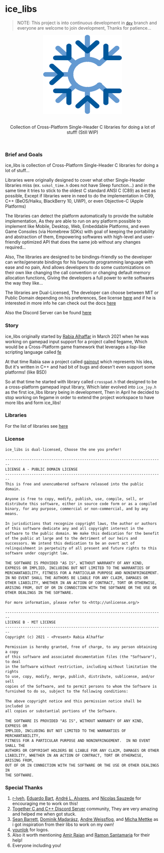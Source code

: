 # ice_libs

> NOTE: This project is into continuous development in [`dev`](https://github.com/Rabios/ice_libs/tree/dev) branch and everyone are welcome to join development, Thanks for patience...

<div align="center">
  <img src="img/icon1.png" width="256", height="256"><br><br>
  <p>Collection of Cross-Platform Single-Header C libraries for doing a lot of stuff! (Still WIP)</p>
</div>
<br>

### Brief and Goals

ice_libs is collection of Cross-Platform Single-Header C libraries for doing a lot of stuff...

Libraries were originally designed to cover what other Single-Header libraries miss (ex. `sokol_time.h` does not have Sleep function...) and in the same time it tries to stick to the oldest C standard ANSI C (C89) as best as possible, Except if libraries were in need to do the implementation in C99, C++ (BeOS/Haiku, BlackBerry 10, UWP), or even Objective-C (Apple Platforms)

The libraries can detect the platform automatically to provide the suitable implementation, As they are able to run on any platform possible to implement like Mobile, Desktop, Web, Embeddable Platforms, and even Game Consoles (via Homebrew SDKs) with goal of keeping the portability and abstraction of them, Empowering softwares with high-level and user-friendly optimized API that does the same job without any changes required...

Also, The libraries are designed to be bindings-friendly so the developer can write/generate bindings for his favourite programming language with ease and no pain, And allows developers to do some customizations on their own like changing the call convention or changing default memory allocation functions, Giving the developers a full power to write softwares the way they like...

The libraries are Dual-Licensed, The developer can choose between MIT or Public Domain depending on his preferences, See license [here](#license) and if he is interested in more info he can check out the docs [here](https://github.com/Rabios/ice_libs/wiki)

Also the Discord Server can be found [here](https://discord.gg/KfkwXjCW)

### Story

ice_libs originally started by [Rabia Alhaffar](https://github.com/Rabios) in March 2021 when he was working on gamepad input support for a project called fegame, Which would be a Cross-Platform game framework that leverages a lisp-like scripting language called [fe](https://github.com/rxi/fe)

At that time Rabia saw a project called [gainput](https://gainput.johanneskuhlmann.de) which represents his idea, But it's written in C++ and had bit of bugs and doesn't even support some platforms! (like BSD)

So at that time he started with library called `crosspad.h` that designed to be a cross-platform gamepad input library, Which later evolved into `ice_joy.h` as the first ice_libs library being in development, Then in April he decided to stop working on fegame in order to extend the project workspace to have more libs and form ice_libs!

### Libraries

For the list of libraries see [here](https://github.com/Rabios/ice_libs/wiki/Libraries)

### License

```
ice_libs is dual-licensed, Choose the one you prefer!

------------------------------------------------------------------------
LICENSE A - PUBLIC DOMAIN LICENSE
------------------------------------------------------------------------
This is free and unencumbered software released into the public domain.

Anyone is free to copy, modify, publish, use, compile, sell, or
distribute this software, either in source code form or as a compiled
binary, for any purpose, commercial or non-commercial, and by any
means.

In jurisdictions that recognize copyright laws, the author or authors
of this software dedicate any and all copyright interest in the
software to the public domain. We make this dedication for the benefit
of the public at large and to the detriment of our heirs and
successors. We intend this dedication to be an overt act of
relinquishment in perpetuity of all present and future rights to this
software under copyright law.

THE SOFTWARE IS PROVIDED "AS IS", WITHOUT WARRANTY OF ANY KIND,
EXPRESS OR IMPLIED, INCLUDING BUT NOT LIMITED TO THE WARRANTIES OF
MERCHANTABILITY, FITNESS FOR A PARTICULAR PURPOSE AND NONINFRINGEMENT.
IN NO EVENT SHALL THE AUTHORS BE LIABLE FOR ANY CLAIM, DAMAGES OR
OTHER LIABILITY, WHETHER IN AN ACTION OF CONTRACT, TORT OR OTHERWISE,
ARISING FROM, OUT OF OR IN CONNECTION WITH THE SOFTWARE OR THE USE OR
OTHER DEALINGS IN THE SOFTWARE.

For more information, please refer to <http://unlicense.org/>

------------------------------------------------------------------------
LICENSE B - MIT LICENSE
------------------------------------------------------------------------
Copyright (c) 2021 - <Present> Rabia Alhaffar

Permission is hereby granted, free of charge, to any person obtaining a copy
of this software and associated documentation files (the "Software"), to deal
in the Software without restriction, including without limitation the rights
to use, copy, modify, merge, publish, distribute, sublicense, and/or sell
copies of the Software, and to permit persons to whom the Software is
furnished to do so, subject to the following conditions:

The above copyright notice and this permission notice shall be included in
all copies or substantial portions of the Software.

THE SOFTWARE IS PROVIDED "AS IS", WITHOUT WARRANTY OF ANY KIND, EXPRESS OR
IMPLIED, INCLUDING BUT NOT LIMITED TO THE WARRANTIES OF MERCHANTABILITY,
FITNESS FOR A PARTICULAR PURPOSE AND NONINFRINGEMENT.  IN NO EVENT SHALL THE
AUTHORS OR COPYRIGHT HOLDERS BE LIABLE FOR ANY CLAIM, DAMAGES OR OTHER
LIABILITY, WHETHER IN AN ACTION OF CONTRACT, TORT OR OTHERWISE, ARISING FROM,
OUT OF OR IN CONNECTION WITH THE SOFTWARE OR THE USE OR OTHER DEALINGS IN
THE SOFTWARE.
```

### Special Thanks

1. [r-lyeh](https://github.com/r-lyeh), [Eduardo Bart](https://github.com/edubart), [André L. Alvares](https://github.com/Andre-LA), and [Nicolas Sauzede](https://github.com/nsauzede) for encouraging me to work on this!
2. [Together C and C++ Discord Server](https://discord.gg/99A4kq4a) community, They are very amazing and helped me when got stuck.
3. [Sean Barrett](https://github.com/nothings), [Dominik Madarász](https://github.com/zaklaus), [Andre Weissflog](https://github.com/floooh), and [Micha Mettke](https://github.com/vurtun) as i got inspiration from their libs to work on my own!
4. [younlok](https://github.com/younlok) for logos.
5. Also it worth mentioning [Amir Rajan](https://github.com/amirrajan) and [Ramon Santamaria](https://github.com/raysan5) for their help!
6. Everyone including you!
